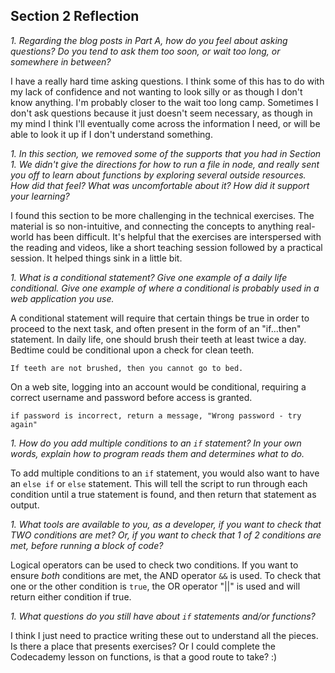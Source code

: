 ## Section 2 Reflection

*1. Regarding the blog posts in Part A, how do you feel about asking questions? Do you tend to ask them too soon, or wait too long, or somewhere in between?*

I have a really hard time asking questions. I think some of this has to do with my lack of confidence and not wanting to look silly or as though I don't know anything. I'm probably closer to the wait too long camp. Sometimes I don't ask questions because it just doesn't seem necessary, as though in my mind I think I'll eventually come across the information I need, or will be able to look it up if I don't understand something.

*1. In this section, we removed some of the supports that you had in Section 1. We didn't give the directions for how to run a file in node, and really sent you off to learn about functions by exploring several outside resources. How did that feel? What was uncomfortable about it? How did it support your learning?*

I found this section to be more challenging in the technical exercises. The material is so non-intuitive, and connecting the concepts to anything real-world has been difficult. It's helpful that the exercises are interspersed with the reading and videos, like a short teaching session followed by a practical session. It helped things sink in a little bit.

*1. What is a conditional statement? Give one example of a daily life conditional. Give one example of where a conditional is probably used in a web application you use.*

A conditional statement will require that certain things be true in order to proceed to the next task, and often present in the form of an "if...then" statement. In daily life, one should brush their teeth at least twice a day. Bedtime could be conditional upon a check for clean teeth.

`If teeth are not brushed, then you cannot go to bed.`

On a web site, logging into an account would be conditional, requiring a correct username and password before access is granted.

`if password is incorrect, return a message, "Wrong password - try again"`

*1. How do you add multiple conditions to an `if` statement? In your own words, explain how to program reads them and determines what to do.*

To add multiple conditions to an `if` statement, you would also want to have an `else if` or `else` statement. This will tell the script to run through each condition until a true statement is found, and then return that statement as output.

*1. What tools are available to you, as a developer, if you want to check that TWO conditions are met? Or, if you want to check that 1 of 2 conditions are met, before running a block of code?*

Logical operators can be used to check two conditions. If you want to ensure *both* conditions are met, the AND operator `&&` is used. To check that one or the other condition is `true`, the OR operator "||" is used and will return either condition if true.

*1. What questions do you still have about `if` statements and/or functions?*

I think I just need to practice writing these out to understand all the pieces. Is there a place that presents exercises? Or I could complete the Codecademy lesson on functions, is that a good route to take? :)
